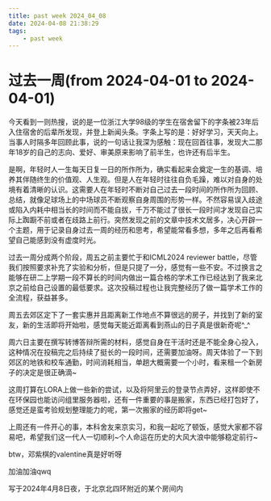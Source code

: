 ```yaml
---
title: past week 2024_04_08
date: 2024-04-08 21:38:29
tags:
    - past week
---
```

# 过去一周(from 2024-04-01 to 2024-04-01)

今天看到一则热搜，说的是一位浙江大学98级的学生在宿舍留下的字条被23年后入住宿舍的后辈所发现，并登上新闻头条。字条上写的是：好好学习，天天向上。当事人时隔多年回顾此事，说的一句话让我深为感触：现在回首往事，发现大二那年18岁的自己的志向、爱好、审美原来影响了前半生，也许还有后半生。

是啊，年轻时人一生每天日复一日的所作所为，确实看起来会奠定一生的基调、培养其伴随终生的价值观、人生观。但是人在年轻时往往自负毛躁，难以对自身的处境有着清晰的认识。这需要人在年轻时不断对自己过去一段时间的所作所为回顾、总结，就像足球场上的中场球员不断观察自身周围的形势一样。不然容易误入歧途或陷入内耗中相当长的时间而不能自拔，千万不能过了很长一段时间才发现自己实际上踟蹰不前或者在歧路上前行。突然发现之前的文章中技术文居多，决心开辟一个主题，用于记录自身过去一周的经历和思考，希望能常看多想，多年之后再看希望自己能感到没有虚度时光。

过去一周分成两个阶段，周五之前主要忙于和ICML2024 reviewer battle，尽管我们按照要求补充了实验和分析，但是只提了一分，感觉有一些不安。不过换言之能够在研二上学期一段不算长的时间内做出一篇合格的学术工作已经达到了我来北京之前给自己设置的最低要求。这次投稿过程也让我完整经历了做一篇学术工作的全流程，获益甚多。

周五去郊区定下了一套实惠并且距离新工作地点不算很远的房子，并找到了新的室友，新的生活即将开始啦，感觉每天能近距离看到燕山的日子真是很新奇呢^_^

周六日主要在撰写转博答辩所需的材料，感觉自身在干活时还是不能全身心投入，这种情况在投稿完之后持续了挺长的一段时间，还需要加油呀。周天体验了一下到郊区的地铁和校车通勤，时间消耗相当，单趟大概需要一个小时，看来租一个新房子的决定是很正确滴~

这周打算在LORA上做一些新的尝试，以及将阿里云的登录节点弄好，这样即使不在环保园也能访问组里服务器啦，还有一件重要的事是搬家，东西已经打包好了，感觉还是蛮考验规划整理能力的呢，第一次搬家的经历即将get~

上周还有一件开心的事，本科舍友来京实习，和我一起吃了顿饭，感觉大家都不容易吧，希望我们这一代人一切顺利~个人命运在历史的大风大浪中能够稳定前行~

btw，邓紫棋的valentine真是好听呀

加油加油qwq

写于2024年4月8日夜，于北京北四环附近的某个房间内
